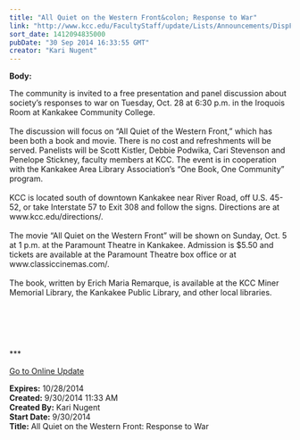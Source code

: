 ```yaml
---
title: "All Quiet on the Western Front&colon; Response to War"
link: "http://www.kcc.edu/FacultyStaff/update/Lists/Announcements/DispForm.aspx?ID=1649"
sort_date: 1412094835000
pubDate: "30 Sep 2014 16:33:55 GMT"
creator: "Kari Nugent"
---
```


<div><b>Body:</b> <div class="ExternalClass267CA9C57ADE4802B2F3D41036D87B00"><p>The community is invited to a free presentation and panel discussion about society’s responses to war on Tuesday, Oct. 28 at 6:30 p.m. in the Iroquois Room at Kankakee Community College. <br /><br />The discussion will focus on “All Quiet of the Western Front,” which has been both a book and movie. There is no cost and refreshments will be served. Panelists will be Scott Kistler, Debbie Podwika, Cari Stevenson and Penelope Stickney, faculty members at KCC. The event is in cooperation with the Kankakee Area Library Association’s “One Book, One Community” program.<br /><br />KCC is located south of downtown Kankakee near River Road, off U.S. 45-52, or take Interstate 57 to Exit 308 and follow the signs. Directions are at www.kcc.edu/directions/. <br /><br />The movie “All Quiet on the Western Front” will be shown on Sunday, Oct. 5 at 1 p.m. at the Paramount Theatre in Kankakee. Admission is $5.50 and tickets are available at the Paramount Theatre box office or at www.classiccinemas.com/.<br /><br />The book, written by Erich Maria Remarque, is available at the KCC Miner Memorial Library, the Kankakee Public Library, and other local libraries.<br />​</p>
<p> </p>
<p> </p>
<p>*** </p>
<p><a href="/update">Go to Online Update</a></p></div></div>
<div><b>Expires:</b> 10/28/2014</div>
<div><b>Created:</b> 9/30/2014 11:33 AM</div>
<div><b>Created By:</b> Kari Nugent</div>
<div><b>Start Date:</b> 9/30/2014</div>
<div><b>Title:</b> All Quiet on the Western Front: Response to War</div>
